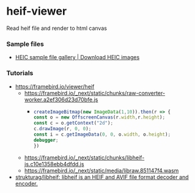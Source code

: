 heif-viewer
===========
Read heif file and render to html canvas

### Sample files
- [HEIC sample file gallery | Download HEIC images](https://heic.digital/samples/)

### Tutorials
- https://framebird.io/viewer/heif
  - https://framebird.io/_next/static/chunks/raw-converter-worker.a2ef306d23d70bfe.js
    - ```javascript
      createImageBitmap(new ImageData(1,10)).then(r => {
      const o = new OffscreenCanvas(r.width,r.height);
      const c = o.getContext("2d");
      c.drawImage(r, 0, 0);
      const i = c.getImageData(0, 0, o.width, o.height);
      debugger;
      })
      ```
  - https://framebird.io/_next/static/chunks/libheif-js.c10e1358ebb4dfdd.js
  - https://framebird.io/_next/static/media/libraw.851147f4.wasm
- [strukturag/libheif: libheif is an HEIF and AVIF file format decoder and encoder.](https://github.com/strukturag/libheif)

